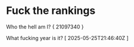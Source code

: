 # Fuck the rankings

Who the hell am I?
{ 21097340 }

What fucking year is it?
[ 2025-05-25T21:46:40Z ]
